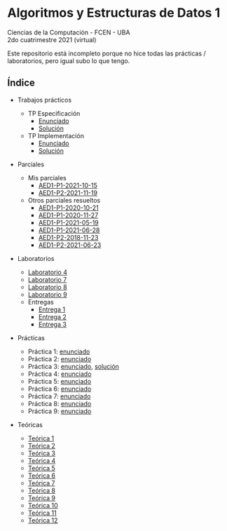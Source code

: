 # Algoritmos y Estructuras de Datos 1

Ciencias de la Computación - FCEN - UBA\
2do cuatrimestre 2021 (virtual)

Este repositorio está incompleto porque no hice todas las prácticas / laboratorios, pero igual subo lo que tengo.

## Índice

- Trabajos prácticos

  - TP Especificación
    - [Enunciado](TPs/TPE/TPE-Enunciado.pdf)
    - [Solución](TPs/TPE/TPE-Solución.pdf)
  - TP Implementación
    - [Enunciado](TPs/TPI/TPI-Enunciado.pdf)
    - [Solución](TPs/TPI)

- Parciales

  - Mis parciales
    - [AED1-P1-2021-10-15](Parciales/AED1-P1-2021-10-15/AED1-P1-2021-10-15.pdf)
    - [AED1-P2-2021-11-19](Parciales/AED1-P2-2021-11-19)
  - Otros parciales resueltos
    - [AED1-P1-2020-10-21](Parciales/AED1-P1-2020-10-21)
    - [AED1-P1-2020-11-27](Parciales/AED1-P1-2020-11-27)
    - [AED1-P1-2021-05-19](Parciales/AED1-P1-2021-05-19)
    - [AED1-P1-2021-06-28](Parciales/AED1-P1-2021-06-28)
    - [AED1-P2-2018-11-23](Parciales/AED1-P2-2018-11-23)
    - [AED1-P2-2021-06-23](Parciales/AED1-P2-2021-06-23)

- Laboratorios

  - [Laboratorio 4](Laboratorios/Labo4)
  - [Laboratorio 7](Laboratorios/Labo7)
  - [Laboratorio 8](Laboratorios/Labo8)
  - [Laboratorio 9](Laboratorios/Labo9)
  - Entregas
    - [Entrega 1](Laboratorios/Entregas/Entrega1)
    - [Entrega 2](Laboratorios/Entregas/Entrega2)
    - [Entrega 3](Laboratorios/Entregas/Entrega3)

- Prácticas

  - Práctica 1: [enunciado](Prácticas/Enunciados/Práctica1.pdf)
  - Práctica 2: [enunciado](Prácticas/Enunciados/Práctica2.pdf)
  - Práctica 3: [enunciado](Prácticas/Enunciados/Práctica3.pdf), [solución](Prácticas/Soluciones/Práctica3.pdf)
  - Práctica 4: [enunciado](Prácticas/Enunciados/Práctica4.pdf)
  - Práctica 5: [enunciado](Prácticas/Enunciados/Práctica5.pdf)
  - Práctica 6: [enunciado](Prácticas/Enunciados/Práctica6.pdf)
  - Práctica 7: [enunciado](Prácticas/Enunciados/Práctica7.pdf)
  - Práctica 8: [enunciado](Prácticas/Enunciados/Práctica8.pdf)
  - Práctica 9: [enunciado](Prácticas/Enunciados/Práctica9.pdf)

- Teóricas
  - [Teórica 1](Teóricas/Teórica01.pdf)
  - [Teórica 2](Teóricas/Teórica02.pdf)
  - [Teórica 3](Teóricas/Teórica03.pdf)
  - [Teórica 4](Teóricas/Teórica04.pdf)
  - [Teórica 5](Teóricas/Teórica05.pdf)
  - [Teórica 6](Teóricas/Teórica06.pdf)
  - [Teórica 7](Teóricas/Teórica07.pdf)
  - [Teórica 8](Teóricas/Teórica08.pdf)
  - [Teórica 9](Teóricas/Teórica09.pdf)
  - [Teórica 10](Teóricas/Teórica10.pdf)
  - [Teórica 11](Teóricas/Teórica11.pdf)
  - [Teórica 12](Teóricas/Teórica12.pdf)
